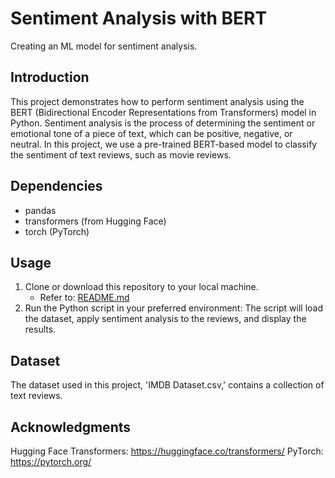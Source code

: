# Sentiment Analysis with BERT

Creating an ML model for sentiment analysis. 

## Introduction

This project demonstrates how to perform sentiment analysis using the BERT (Bidirectional Encoder Representations from Transformers) model in Python. 
Sentiment analysis is the process of determining the sentiment or emotional tone of a piece of text, which can be positive, negative, or neutral. 
In this project, we use a pre-trained BERT-based model to classify the sentiment of text reviews, such as movie reviews.

## Dependencies 

- pandas
- transformers (from Hugging Face)
- torch (PyTorch)

## Usage

1. Clone or download this repository to your local machine.
   - Refer to: [README.md](../README.md)
3. Run the Python script in your preferred environment:
The script will load the dataset, apply sentiment analysis to the reviews, and display the results.

## Dataset

The dataset used in this project, 'IMDB Dataset.csv,' contains a collection of text reviews. 

## Acknowledgments

Hugging Face Transformers: https://huggingface.co/transformers/
PyTorch: https://pytorch.org/
